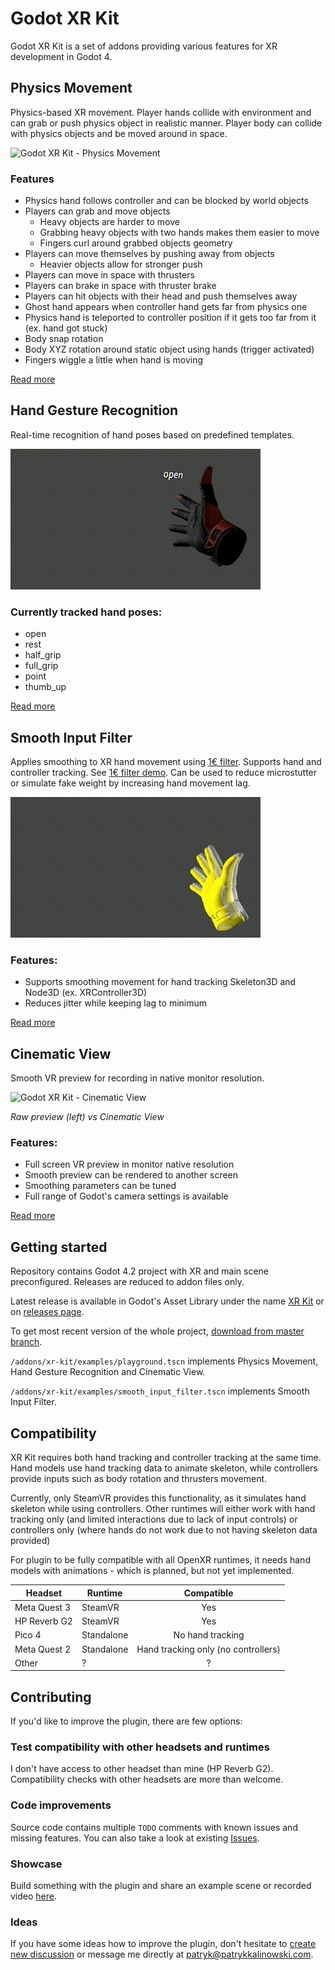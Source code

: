 # Godot XR Kit

Godot XR Kit is a set of addons providing various features for XR development in Godot 4.

## Physics Movement

Physics-based XR movement. Player hands collide with environment and can grab or push physics object in realistic manner. Player body can collide with physics objects and be moved around in space.

![Godot XR Kit - Physics Movement](/screenshots/physics_movement.gif)

### Features

- Physics hand follows controller and can be blocked by world objects
- Players can grab and move objects
  - Heavy objects are harder to move
  - Grabbing heavy objects with two hands makes them easier to move
  - Fingers curl around grabbed objects geometry
- Players can move themselves by pushing away from objects
  - Heavier objects allow for stronger push
- Players can move in space with thrusters
- Players can brake in space with thruster brake
- Players can hit objects with their head and push themselves away
- Ghost hand appears when controller hand gets far from physics one
- Physics hand is teleported to controller position if it gets too far from it (ex. hand got stuck)
- Body snap rotation
- Body XYZ rotation around static object using hands (trigger activated)
- Fingers wiggle a little when hand is moving

[Read more](/addons/xr-kit/physics-movement/)

## Hand Gesture Recognition

Real-time recognition of hand poses based on predefined templates.

![Godot XR Kit - Hand Gesture Recognition](/screenshots/hand_gesture_recognition.gif)

### Currently tracked hand poses:

- open
- rest
- half_grip
- full_grip
- point
- thumb_up

[Read more](/addons/xr-kit/hand-gesture-recognition/)

## Smooth Input Filter

Applies smoothing to XR hand movement using [1€ filter](https://gery.casiez.net/1euro/). Supports hand and controller tracking. See [1€ filter demo](https://gery.casiez.net/1euro/InteractiveDemo/). Can be used to reduce microstutter or simulate fake weight by increasing hand movement lag.

![Godot XR Kit - Smooth Input Filter](/screenshots/smooth_input_filter.gif)

### Features:

- Supports smoothing movement for hand tracking Skeleton3D and Node3D (ex. XRController3D)
- Reduces jitter while keeping lag to minimum

[Read more](/addons/xr-kit/smooth-input-filter/)

## Cinematic View

Smooth VR preview for recording in native monitor resolution.

![Godot XR Kit - Cinematic View](/screenshots/cinematic_view.gif)

*Raw preview (left) vs Cinematic View*

### Features:

- Full screen VR preview in monitor native resolution
- Smooth preview can be rendered to another screen
- Smoothing parameters can be tuned
- Full range of Godot's camera settings is available 

[Read more](/addons/xr-kit/cinematic-view/)

## Getting started

Repository contains Godot 4.2 project with XR and main scene preconfigured. Releases are reduced to addon files only.

Latest release is available in Godot's Asset Library under the name [XR Kit](https://godotengine.org/asset-library/asset/1870) or on [releases page](https://github.com/patrykkalinowski/godot-xr-kit/releases/latest).

To get most recent version of the whole project, [download from master branch](https://github.com/patrykkalinowski/godot-xr-kit/archive/refs/heads/master.zip).

`/addons/xr-kit/examples/playground.tscn` implements Physics Movement, Hand Gesture Recognition and Cinematic View.

`/addons/xr-kit/examples/smooth_input_filter.tscn` implements Smooth Input Filter.

## Compatibility

XR Kit requires both hand tracking and controller tracking at the same time. Hand models use hand tracking data to animate skeleton, while controllers provide inputs such as body rotation and thrusters movement.

Currently, only SteamVR provides this functionality, as it simulates hand skeleton while using controllers. Other runtimes will either work with hand tracking only (and limited interactions due to lack of input controls) or controllers only (where hands do not work due to not having skeleton data provided)

For plugin to be fully compatible with all OpenXR runtimes, it needs hand models with animations - which is planned, but not yet implemented.

| Headset | Runtime | Compatible |
|---|---|:---:|
| Meta Quest 3 | SteamVR | Yes |
| HP Reverb G2 | SteamVR | Yes |
| Pico 4 | Standalone | No hand tracking |
| Meta Quest 2 | Standalone | Hand tracking only (no controllers)
| Other | ? | ? |

## Contributing

If you'd like to improve the plugin, there are few options:

### Test compatibility with other headsets and runtimes

I don't have access to other headset than mine (HP Reverb G2). Compatibility checks with other headsets are more than welcome.

### Code improvements

Source code contains multiple `TODO` comments with known issues and missing features. You can also take a look at existing [Issues](https://github.com/patrykkalinowski/godot-xr-kit/issues).

### Showcase

Build something with the plugin and share an example scene or recorded video [here](https://github.com/patrykkalinowski/godot-xr-kit/discussions/categories/show-and-tell).

### Ideas

If you have some ideas how to improve the plugin, don't hesitate to [create new discussion](https://github.com/patrykkalinowski/godot-xr-kit/discussions/categories/ideas) or message me directly at [patryk@patrykkalinowski.com](mailto:patryk@patrykkalinowski.com).
